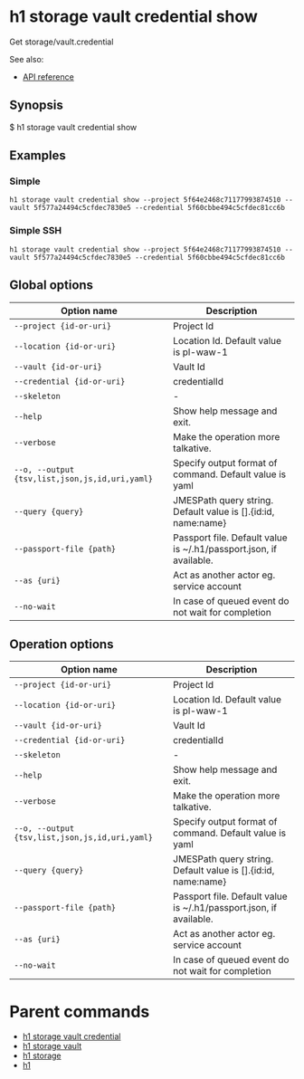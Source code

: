 
# h1 storage vault credential show

Get storage/vault.credential

See also:

* [API reference](https://api.hyperone.com/v2/docs#operation/storage_project_vault_credential_get)

## Synopsis

$ h1 storage vault credential show <options>

## Examples


### Simple

```h1 storage vault credential show --project 5f64e2468c71177993874510 --vault 5f577a24494c5cfdec7830e5 --credential 5f60cbbe494c5cfdec81cc6b```
### Simple SSH

```h1 storage vault credential show --project 5f64e2468c71177993874510 --vault 5f577a24494c5cfdec7830e5 --credential 5f60cbbe494c5cfdec81cc6b```

## Global options

| Option name                                        | Description                                                        |
| -------------------------------------------------- | ------------------------------------------------------------------ |
| ```--project {id-or-uri}```                        | Project Id                                                         |
| ```--location {id-or-uri}```                       | Location Id. Default value is pl-waw-1                             |
| ```--vault {id-or-uri}```                          | Vault Id                                                           |
| ```--credential {id-or-uri}```                     | credentialId                                                       |
| ```--skeleton```                                   | -                                                                  |
| ```--help```                                       | Show help message and exit.                                        |
| ```--verbose```                                    | Make the operation more talkative.                                 |
| ```--o, --output {tsv,list,json,js,id,uri,yaml}``` | Specify output format of command. Default value is yaml            |
| ```--query {query}```                              | JMESPath query string. Default value is [].\{id:id, name:name\}    |
| ```--passport-file {path}```                       | Passport file. Default value is ~/.h1/passport.json, if available. |
| ```--as {uri}```                                   | Act as another actor eg. service account                           |
| ```--no-wait```                                    | In case of queued event do not wait for completion                 |

## Operation options

| Option name                                        | Description                                                        |
| -------------------------------------------------- | ------------------------------------------------------------------ |
| ```--project {id-or-uri}```                        | Project Id                                                         |
| ```--location {id-or-uri}```                       | Location Id. Default value is pl-waw-1                             |
| ```--vault {id-or-uri}```                          | Vault Id                                                           |
| ```--credential {id-or-uri}```                     | credentialId                                                       |
| ```--skeleton```                                   | -                                                                  |
| ```--help```                                       | Show help message and exit.                                        |
| ```--verbose```                                    | Make the operation more talkative.                                 |
| ```--o, --output {tsv,list,json,js,id,uri,yaml}``` | Specify output format of command. Default value is yaml            |
| ```--query {query}```                              | JMESPath query string. Default value is [].\{id:id, name:name\}    |
| ```--passport-file {path}```                       | Passport file. Default value is ~/.h1/passport.json, if available. |
| ```--as {uri}```                                   | Act as another actor eg. service account                           |
| ```--no-wait```                                    | In case of queued event do not wait for completion                 |

# Parent commands

* [h1 storage vault credential](./../README.md)
* [h1 storage vault](./../../README.md)
* [h1 storage](./../../../README.md)
* [h1](./../../../../README.md)
